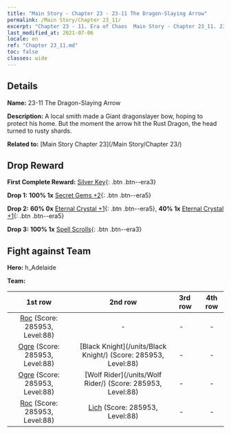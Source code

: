 ```yaml
---
title: "Main Story - Chapter 23 - 23-11 The Dragon-Slaying Arrow"
permalink: /Main Story/Chapter 23_11/
excerpt: "Chapter 23 - 11. Era of Chaos  Main Story - Chapter 23_11. 23-11 The Dragon-Slaying Arrow"
last_modified_at: 2021-07-06
locale: en
ref: "Chapter 23_11.md"
toc: false
classes: wide
---
```


## Details

 **Name:** 23-11 The Dragon-Slaying Arrow

 **Description:** A local smith made a Giant dragonslayer bow, hoping to protect his home. But the moment the arrow hit the Rust Dragon, the head turned to rusty shards.

 **Related to:** [Main Story Chapter 23](/Main Story/Chapter 23/)

## Drop Reward

 **First Complete Reward:** [Silver Key](/Items/con_693/){: .btn .btn--era3}

 **Drop 1:** **100% 1x** [Secret Gems +2](/Items/mat_79/){: .btn .btn--era5}

 **Drop 2:** **60% 0x** [Eternal Crystal +1](/Items/mat_73/){: .btn .btn--era5}, **40% 1x** [Eternal Crystal +1](/Items/mat_73/){: .btn .btn--era5}

 **Drop 3:** **100% 1x** [Spell Scrolls](/Items/con_694/){: .btn .btn--era3}


## Fight against Team
 **Hero:** h_Adelaide

 **Team:**


  | 1st row | 2nd row | 3rd row | 4th row |
  |:----:|:----:|:----|:----:|
  | [Roc](/units/Roc/) (Score: 285953, Level:88)  | - | - | - |
  | [Ogre](/units/Ogre/) (Score: 285953, Level:88)  | [Black Knight](/units/Black Knight/) (Score: 285953, Level:88)  | - | - |
  | [Ogre](/units/Ogre/) (Score: 285953, Level:88)  | [Wolf Rider](/units/Wolf Rider/) (Score: 285953, Level:88)  | - | - |
  | [Roc](/units/Roc/) (Score: 285953, Level:88)  | [Lich](/units/Lich/) (Score: 285953, Level:88)  | - | - |


